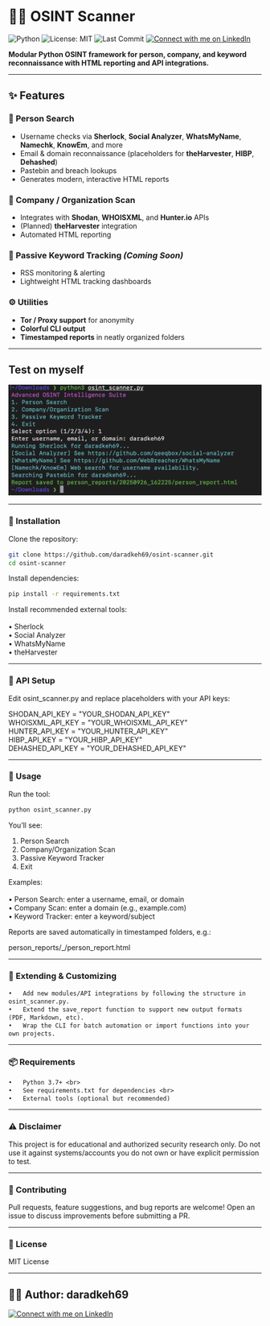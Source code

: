 # 🕵️‍♂️ OSINT Scanner 

![Python](https://img.shields.io/badge/python-3.7%2B-blue.svg)
![License: MIT](https://img.shields.io/badge/License-MIT-yellow.svg)
![Last Commit](https://img.shields.io/github/last-commit/daradkeh69/osint-scanner)
[![Connect with me on LinkedIn](https://img.shields.io/badge/LinkedIn-Connect-blue?logo=linkedin)](www.linkedin.com/in/daradkehh)

**Modular Python OSINT framework for person, company, and keyword reconnaissance with HTML reporting and API integrations.**

---

## ✨ Features

### 👤 Person Search
- Username checks via **Sherlock**, **Social Analyzer**, **WhatsMyName**, **Namechk**, **KnowEm**, and more  
- Email & domain reconnaissance (placeholders for **theHarvester**, **HIBP**, **Dehashed**)  
- Pastebin and breach lookups  
- Generates modern, interactive HTML reports  

### 🏢 Company / Organization Scan
- Integrates with **Shodan**, **WHOISXML**, and **Hunter.io** APIs  
- (Planned) **theHarvester** integration  
- Automated HTML reporting  

### 🔎 Passive Keyword Tracking *(Coming Soon)*
- RSS monitoring & alerting  
- Lightweight HTML tracking dashboards  

### ⚙️ Utilities
- **Tor / Proxy support** for anonymity  
- **Colorful CLI output**  
- **Timestamped reports** in neatly organized folders  

---
## Test on myself
![Test running the tool](test.png)

---
### 🚀 Installation

Clone the repository:
```bash
git clone https://github.com/daradkeh69/osint-scanner.git
cd osint-scanner
```
Install dependencies:
```bash
pip install -r requirements.txt
```
Install recommended external tools: <br> <br>
	•	Sherlock <br>
	•	Social Analyzer <br>
	•	WhatsMyName <br>
	•	theHarvester <br>

---

### 🔑 API Setup

Edit osint_scanner.py and replace placeholders with your API keys:

SHODAN_API_KEY   = "YOUR_SHODAN_API_KEY" <br>
WHOISXML_API_KEY = "YOUR_WHOISXML_API_KEY" <br>
HUNTER_API_KEY   = "YOUR_HUNTER_API_KEY" <br>
HIBP_API_KEY     = "YOUR_HIBP_API_KEY" <br>
DEHASHED_API_KEY = "YOUR_DEHASHED_API_KEY" <br>

---

### 📖 Usage

Run the tool:

```bash
python osint_scanner.py
```

You’ll see:

1. Person Search
2. Company/Organization Scan
3. Passive Keyword Tracker
4. Exit

Examples:<br> <br>
	•	Person Search: enter a username, email, or domain <br>
	•	Company Scan: enter a domain (e.g., example.com) <br>
	•	Keyword Tracker: enter a keyword/subject <br>

Reports are saved automatically in timestamped folders, e.g.:

person_reports/<date>_<id>/person_report.html


---

### 🧩 Extending & Customizing <br>
	•	Add new modules/API integrations by following the structure in osint_scanner.py.
	•	Extend the save_report function to support new output formats (PDF, Markdown, etc).
	•	Wrap the CLI for batch automation or import functions into your own projects.

---

### 📦 Requirements <br>
	•	Python 3.7+ <br>
	•	See requirements.txt for dependencies <br>
	•	External tools (optional but recommended)

---

### ⚠️ Disclaimer

This project is for educational and authorized security research only.
Do not use it against systems/accounts you do not own or have explicit permission to test.

---

### 🤝 Contributing

Pull requests, feature suggestions, and bug reports are welcome!
Open an issue to discuss improvements before submitting a PR.

---

### 📜 License

MIT License

---

## 👨‍💻 Author: daradkeh69
[![Connect with me on LinkedIn](https://img.shields.io/badge/LinkedIn-Connect-blue?logo=linkedin)](www.linkedin.com/in/daradkehh)
